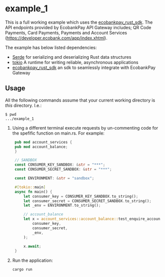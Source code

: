# example_1

This is a full working example which uses the [ecobankpay_rust_sdk](https://github.com/lastemp/ecobankpay_rust_sdk).
The API endpoints provided by EcobankPay API Gateway includes; QR Code Payments, Card Payments, Payments and Account Services (https://developer.ecobank.com/app/index.xhtml).

The example has below listed dependencies:
- [Serde](https://github.com/serde-rs/serde) for serializing and deserializing Rust data structures
- [tokio](https://github.com/tokio-rs/tokio) A runtime for writing reliable, asynchronous applications
- [ecobankpay_rust_sdk](https://github.com/lastemp/ecobankpay_rust_sdk) an sdk to seamlessly integrate with EcobankPay Gateway

## Usage

All the following commands assume that your current working directory is _this_ directory. I.e.:

```console
$ pwd
.../example_1
```

1. Using a different terminal execute requests by un-commenting code for the spefific function on main.rs. For example:

   ```rust
    pub mod account_services {
    pub mod account_balance;
	}

	// SANDBOX
	const CONSUMER_KEY_SANDBOX: &str = "***";
	const CONSUMER_SECRET_SANDBOX: &str = "***";

	const ENVIRONMENT: &str = "sandbox";

	#[tokio::main]
	async fn main() {
		let consumer_key = CONSUMER_KEY_SANDBOX.to_string();
		let consumer_secret = CONSUMER_SECRET_SANDBOX.to_string();
		let _env = ENVIRONMENT.to_string();

		// account_balance
		let x = account_services::account_balance::test_enquire_account_balance(
			consumer_key,
			consumer_secret,
			_env,
		);
		
		x.await;
	}
   ```

1. Run the application:

   ```sh
   cargo run
   ```
